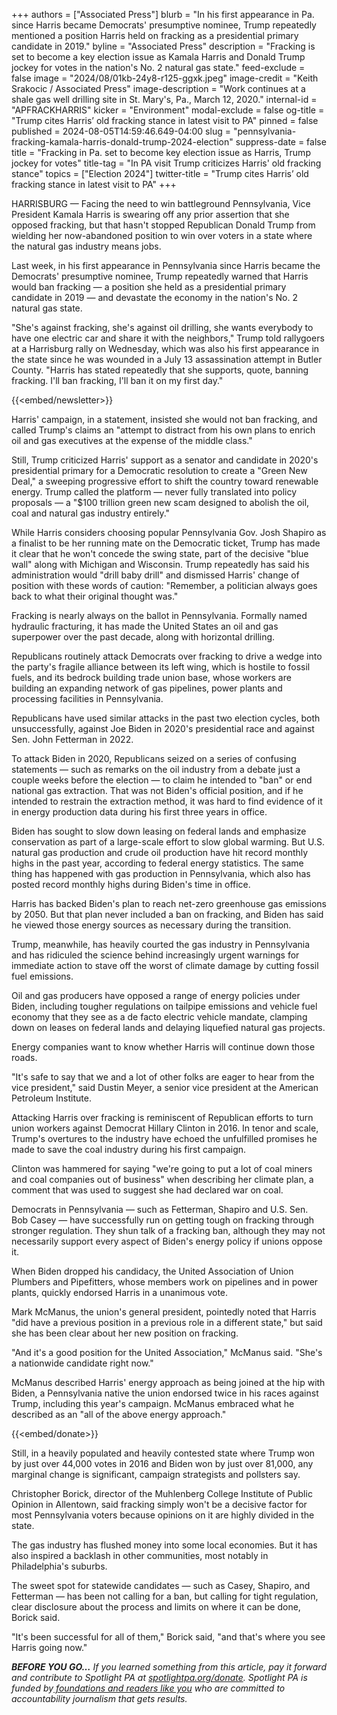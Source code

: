 +++
authors = ["Associated Press"]
blurb = "In his first appearance in Pa. since Harris became Democrats' presumptive nominee, Trump repeatedly mentioned a position Harris held on fracking as a presidential primary candidate in 2019."
byline = "Associated Press"
description = "Fracking is set to become a key election issue as Kamala Harris and Donald Trump jockey for votes in the nation's No. 2 natural gas state."
feed-exclude = false
image = "2024/08/01kb-24y8-r125-ggxk.jpeg"
image-credit = "Keith Srakocic / Associated Press"
image-description = "Work continues at a shale gas well drilling site in St. Mary's, Pa., March 12, 2020."
internal-id = "APFRACKHARRIS"
kicker = "Environment"
modal-exclude = false
og-title = "Trump cites Harris’ old fracking stance in latest visit to PA"
pinned = false
published = 2024-08-05T14:59:46.649-04:00
slug = "pennsylvania-fracking-kamala-harris-donald-trump-2024-election"
suppress-date = false
title = "Fracking in Pa. set to become key election issue as Harris, Trump jockey for votes"
title-tag = "In PA visit Trump criticizes Harris' old fracking stance"
topics = ["Election 2024"]
twitter-title = "Trump cites Harris’ old fracking stance in latest visit to PA"
+++

HARRISBURG — Facing the need to win battleground Pennsylvania, Vice President Kamala Harris is swearing off any prior assertion that she opposed fracking, but that hasn&#39;t stopped Republican Donald Trump from wielding her now-abandoned position to win over voters in a state where the natural gas industry means jobs.

Last week, in his first appearance in Pennsylvania since Harris became the Democrats&#39; presumptive nominee, Trump repeatedly warned that Harris would ban fracking — a position she held as a presidential primary candidate in 2019 — and devastate the economy in the nation&#39;s No. 2 natural gas state.

&#34;She&#39;s against fracking, she&#39;s against oil drilling, she wants everybody to have one electric car and share it with the neighbors,&#34; Trump told rallygoers at a Harrisburg rally on Wednesday, which was also his first appearance in the state since he was wounded in a July 13 assassination attempt in Butler County. &#34;Harris has stated repeatedly that she supports, quote, banning fracking. I&#39;ll ban fracking, I&#39;ll ban it on my first day.&#34;

{{<embed/newsletter>}}

Harris&#39; campaign, in a statement, insisted she would not ban fracking, and called Trump&#39;s claims an &#34;attempt to distract from his own plans to enrich oil and gas executives at the expense of the middle class.&#34;

Still, Trump criticized Harris&#39; support as a senator and candidate in 2020&#39;s presidential primary for a Democratic resolution to create a &#34;Green New Deal,&#34; a sweeping progressive effort to shift the country toward renewable energy. Trump called the platform — never fully translated into policy proposals — a &#34;$100 trillion green new scam designed to abolish the oil, coal and natural gas industry entirely.&#34;

While Harris considers choosing popular Pennsylvania Gov. Josh Shapiro as a finalist to be her running mate on the Democratic ticket, Trump has made it clear that he won&#39;t concede the swing state, part of the decisive &#34;blue wall&#34; along with Michigan and Wisconsin. Trump repeatedly has said his administration would &#34;drill baby drill&#34; and dismissed Harris&#39; change of position with these words of caution: &#34;Remember, a politician always goes back to what their original thought was.&#34;

Fracking is nearly always on the ballot in Pennsylvania. Formally named hydraulic fracturing, it has made the United States an oil and gas superpower over the past decade, along with horizontal drilling.

Republicans routinely attack Democrats over fracking to drive a wedge into the party&#39;s fragile alliance between its left wing, which is hostile to fossil fuels, and its bedrock building trade union base, whose workers are building an expanding network of gas pipelines, power plants and processing facilities in Pennsylvania.

Republicans have used similar attacks in the past two election cycles, both unsuccessfully, against Joe Biden in 2020&#39;s presidential race and against Sen. John Fetterman in 2022.

To attack Biden in 2020, Republicans seized on a series of confusing statements — such as remarks on the oil industry from a debate just a couple weeks before the election — to claim he intended to &#34;ban&#34; or end national gas extraction. That was not Biden&#39;s official position, and if he intended to restrain the extraction method, it was hard to find evidence of it in energy production data during his first three years in office.

Biden has sought to slow down leasing on federal lands and emphasize conservation as part of a large-scale effort to slow global warming. But U.S. natural gas production and crude oil production have hit record monthly highs in the past year, according to federal energy statistics. The same thing has happened with gas production in Pennsylvania, which also has posted record monthly highs during Biden&#39;s time in office.

Harris has backed Biden&#39;s plan to reach net-zero greenhouse gas emissions by 2050. But that plan never included a ban on fracking, and Biden has said he viewed those energy sources as necessary during the transition.

Trump, meanwhile, has heavily courted the gas industry in Pennsylvania and has ridiculed the science behind increasingly urgent warnings for immediate action to stave off the worst of climate damage by cutting fossil fuel emissions.

Oil and gas producers have opposed a range of energy policies under Biden, including tougher regulations on tailpipe emissions and vehicle fuel economy that they see as a de facto electric vehicle mandate, clamping down on leases on federal lands and delaying liquefied natural gas projects.

Energy companies want to know whether Harris will continue down those roads.

&#34;It&#39;s safe to say that we and a lot of other folks are eager to hear from the vice president,&#34; said Dustin Meyer, a senior vice president at the American Petroleum Institute.

Attacking Harris over fracking is reminiscent of Republican efforts to turn union workers against Democrat Hillary Clinton in 2016. In tenor and scale, Trump&#39;s overtures to the industry have echoed the unfulfilled promises he made to save the coal industry during his first campaign.

Clinton was hammered for saying &#34;we&#39;re going to put a lot of coal miners and coal companies out of business&#34; when describing her climate plan, a comment that was used to suggest she had declared war on coal.

Democrats in Pennsylvania — such as Fetterman, Shapiro and U.S. Sen. Bob Casey — have successfully run on getting tough on fracking through stronger regulation. They shun talk of a fracking ban, although they may not necessarily support every aspect of Biden&#39;s energy policy if unions oppose it.

When Biden dropped his candidacy, the United Association of Union Plumbers and Pipefitters, whose members work on pipelines and in power plants, quickly endorsed Harris in a unanimous vote.

Mark McManus, the union&#39;s general president, pointedly noted that Harris &#34;did have a previous position in a previous role in a different state,&#34; but said she has been clear about her new position on fracking.

&#34;And it&#39;s a good position for the United Association,&#34; McManus said. &#34;She&#39;s a nationwide candidate right now.&#34;

McManus described Harris&#39; energy approach as being joined at the hip with Biden, a Pennsylvania native the union endorsed twice in his races against Trump, including this year&#39;s campaign. McManus embraced what he described as an &#34;all of the above energy approach.&#34;

{{<embed/donate>}}

Still, in a heavily populated and heavily contested state where Trump won by just over 44,000 votes in 2016 and Biden won by just over 81,000, any marginal change is significant, campaign strategists and pollsters say.

Christopher Borick, director of the Muhlenberg College Institute of Public Opinion in Allentown, said fracking simply won&#39;t be a decisive factor for most Pennsylvania voters because opinions on it are highly divided in the state.

The gas industry has flushed money into some local economies. But it has also inspired a backlash in other communities, most notably in Philadelphia&#39;s suburbs.

The sweet spot for statewide candidates — such as Casey, Shapiro, and Fetterman — has been not calling for a ban, but calling for tight regulation, clear disclosure about the process and limits on where it can be done, Borick said.

&#34;It&#39;s been successful for all of them,&#34; Borick said, &#34;and that&#39;s where you see Harris going now.&#34;

<strong><em>BEFORE YOU GO…</em></strong><em> If you learned something from this article, pay it forward and contribute to Spotlight PA at </em><a href="https://www.spotlightpa.org/donate"><em>spotlightpa.org/donate</em></a><em>. Spotlight PA is funded by</em><a href="https://www.spotlightpa.org/support"><em> foundations and readers like you</em></a><em> who are committed to accountability journalism that gets results.</em>


